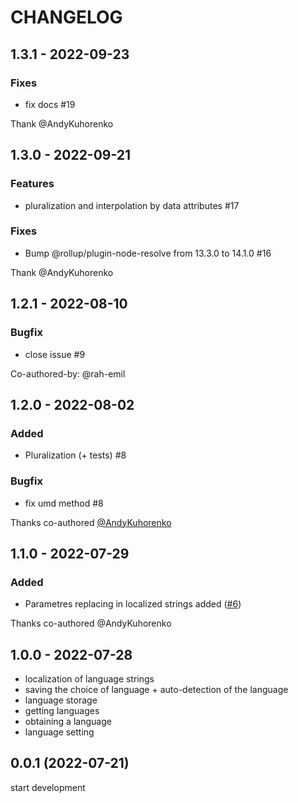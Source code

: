 # CHANGELOG

## 1.3.1 - 2022-09-23

### Fixes

- fix docs #19

Thank @AndyKuhorenko

## 1.3.0 - 2022-09-21

### Features

- pluralization and interpolation by data attributes #17

### Fixes

- Bump @rollup/plugin-node-resolve from 13.3.0 to 14.1.0 #16

Thank @AndyKuhorenko

## 1.2.1 - 2022-08-10

### Bugfix

- close issue #9

Co-authored-by: @rah-emil

## 1.2.0 - 2022-08-02

### Added

- Pluralization (+ tests) #8

### Bugfix

- fix umd method #8

Thanks co-authored [@AndyKuhorenko](https://github.com/AndyKuhorenko)

## 1.1.0 - 2022-07-29

### Added

- Parametres replacing in localized strings added ([#6](https://github.com/LeadrateMSK/lieu/pull/6))

Thanks co-authored @AndyKuhorenko

## 1.0.0 - 2022-07-28

- localization of language strings
- saving the choice of language + auto-detection of the language
- language storage
- getting languages
- obtaining a language
- language setting

## 0.0.1 (2022-07-21)

start development
